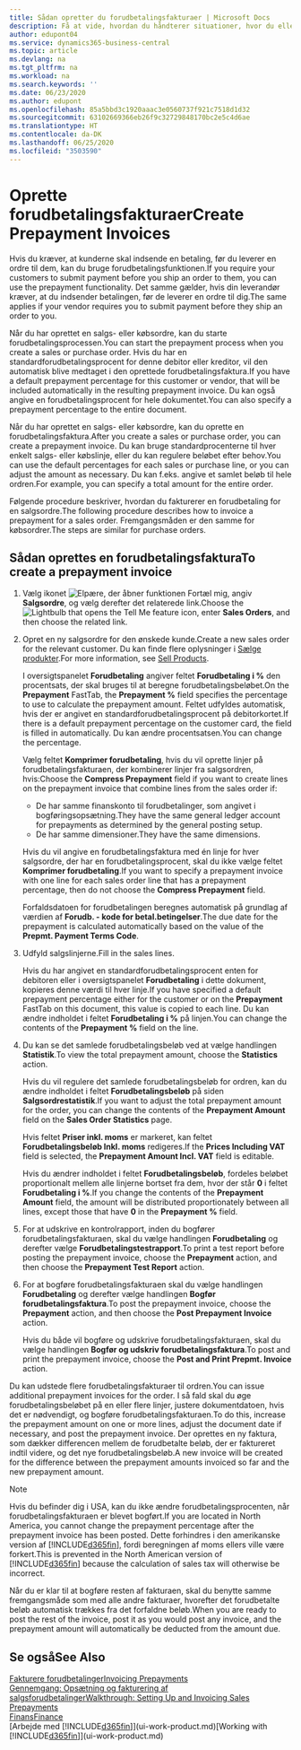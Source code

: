 ```yaml
---
title: Sådan opretter du forudbetalingsfakturaer | Microsoft Docs
description: Få at vide, hvordan du håndterer situationer, hvor du eller din leverandør kræver forudbetaling.
author: edupont04
ms.service: dynamics365-business-central
ms.topic: article
ms.devlang: na
ms.tgt_pltfrm: na
ms.workload: na
ms.search.keywords: ''
ms.date: 06/23/2020
ms.author: edupont
ms.openlocfilehash: 85a5bbd3c1920aaac3e0560737f921c7518d1d32
ms.sourcegitcommit: 63102669366eb26f9c32729848170bc2e5c4d6ae
ms.translationtype: HT
ms.contentlocale: da-DK
ms.lasthandoff: 06/25/2020
ms.locfileid: "3503590"
---
```

# <a name="create-prepayment-invoices"></a><span data-ttu-id="c16f2-103">Oprette forudbetalingsfakturaer</span><span class="sxs-lookup"><span data-stu-id="c16f2-103">Create Prepayment Invoices</span></span>

<span data-ttu-id="c16f2-104">Hvis du kræver, at kunderne skal indsende en betaling, før du leverer en ordre til dem, kan du bruge forudbetalingsfunktionen.</span><span class="sxs-lookup"><span data-stu-id="c16f2-104">If you require your customers to submit payment before you ship an order to them, you can use the prepayment functionality.</span></span> <span data-ttu-id="c16f2-105">Det samme gælder, hvis din leverandør kræver, at du indsender betalingen, før de leverer en ordre til dig.</span><span class="sxs-lookup"><span data-stu-id="c16f2-105">The same applies if your vendor requires you to submit payment before they ship an order to you.</span></span>  

<span data-ttu-id="c16f2-106">Når du har oprettet en salgs- eller købsordre, kan du starte forudbetalingsprocessen.</span><span class="sxs-lookup"><span data-stu-id="c16f2-106">You can start the prepayment process when you create a sales or purchase order.</span></span> <span data-ttu-id="c16f2-107">Hvis du har en standardforudbetalingsprocent for denne debitor eller kreditor, vil den automatisk blive medtaget i den oprettede forudbetalingsfaktura.</span><span class="sxs-lookup"><span data-stu-id="c16f2-107">If you have a default prepayment percentage for this customer or vendor, that will be included automatically in the resulting prepayment invoice.</span></span> <span data-ttu-id="c16f2-108">Du kan også angive en forudbetalingsprocent for hele dokumentet.</span><span class="sxs-lookup"><span data-stu-id="c16f2-108">You can also specify a prepayment percentage to the entire document.</span></span>

<span data-ttu-id="c16f2-109">Når du har oprettet en salgs- eller købsordre, kan du oprette en forudbetalingsfaktura.</span><span class="sxs-lookup"><span data-stu-id="c16f2-109">After you create a sales or purchase order, you can create a prepayment invoice.</span></span> <span data-ttu-id="c16f2-110">Du kan bruge standardprocenterne til hver enkelt salgs- eller købslinje, eller du kan regulere beløbet efter behov.</span><span class="sxs-lookup"><span data-stu-id="c16f2-110">You can use the default percentages for each sales or purchase line, or you can adjust the amount as necessary.</span></span> <span data-ttu-id="c16f2-111">Du kan f.eks. angive et samlet beløb til hele ordren.</span><span class="sxs-lookup"><span data-stu-id="c16f2-111">For example, you can specify a total amount for the entire order.</span></span>  

<span data-ttu-id="c16f2-112">Følgende procedure beskriver, hvordan du fakturerer en forudbetaling for en salgsordre.</span><span class="sxs-lookup"><span data-stu-id="c16f2-112">The following procedure describes how to invoice a prepayment for a sales order.</span></span> <span data-ttu-id="c16f2-113">Fremgangsmåden er den samme for købsordrer.</span><span class="sxs-lookup"><span data-stu-id="c16f2-113">The steps are similar for purchase orders.</span></span>  

## <a name="to-create-a-prepayment-invoice"></a><span data-ttu-id="c16f2-114">Sådan oprettes en forudbetalingsfaktura</span><span class="sxs-lookup"><span data-stu-id="c16f2-114">To create a prepayment invoice</span></span>

1. <span data-ttu-id="c16f2-115">Vælg ikonet ![Elpære, der åbner funktionen Fortæl mig](media/ui-search/search_small.png "Fortæl mig, hvad du vil foretage dig"), angiv **Salgsordre**, og vælg derefter det relaterede link.</span><span class="sxs-lookup"><span data-stu-id="c16f2-115">Choose the ![Lightbulb that opens the Tell Me feature](media/ui-search/search_small.png "Tell me what you want to do") icon, enter **Sales Orders**, and then choose the related link.</span></span>  
2. <span data-ttu-id="c16f2-116">Opret en ny salgsordre for den ønskede kunde.</span><span class="sxs-lookup"><span data-stu-id="c16f2-116">Create a new sales order for the relevant customer.</span></span> <span data-ttu-id="c16f2-117">Du kan finde flere oplysninger i [Sælge produkter](sales-how-sell-products.md).</span><span class="sxs-lookup"><span data-stu-id="c16f2-117">For more information, see [Sell Products](sales-how-sell-products.md).</span></span>  

    <span data-ttu-id="c16f2-118">I oversigtspanelet **Forudbetaling** angiver feltet **Forudbetaling i %** den procentsats, der skal bruges til at beregne forudbetalingsbeløbet.</span><span class="sxs-lookup"><span data-stu-id="c16f2-118">On the **Prepayment** FastTab, the **Prepayment %** field specifies the percentage to use to calculate the prepayment amount.</span></span> <span data-ttu-id="c16f2-119">Feltet udfyldes automatisk, hvis der er angivet en standardforudbetalingsprocent på debitorkortet.</span><span class="sxs-lookup"><span data-stu-id="c16f2-119">If there is a default prepayment percentage on the customer card, the field is filled in automatically.</span></span> <span data-ttu-id="c16f2-120">Du kan ændre procentsatsen.</span><span class="sxs-lookup"><span data-stu-id="c16f2-120">You can change the percentage.</span></span> <!--This percentage is applied to lines where the item on that line does not already specify a prepayment percentage. The prepayment percentage is only copied from the header to lines that do not copy the default prepayment percentage from the item.-->  

    <span data-ttu-id="c16f2-121">Vælg feltet **Komprimer forudbetaling**, hvis du vil oprette linjer på forudbetalingsfakturaen, der kombinerer linjer fra salgsordren, hvis:</span><span class="sxs-lookup"><span data-stu-id="c16f2-121">Choose the **Compress Prepayment** field if you want to create lines on the prepayment invoice that combine lines from the sales order if:</span></span>  

    - <span data-ttu-id="c16f2-122">De har samme finanskonto til forudbetalinger, som angivet i bogføringsopsætning.</span><span class="sxs-lookup"><span data-stu-id="c16f2-122">They have the same general ledger account for prepayments as determined by the general posting setup.</span></span>  
    - <span data-ttu-id="c16f2-123">De har samme dimensioner.</span><span class="sxs-lookup"><span data-stu-id="c16f2-123">They have the same dimensions.</span></span>  

    <span data-ttu-id="c16f2-124">Hvis du vil angive en forudbetalingsfaktura med én linje for hver salgsordre, der har en forudbetalingsprocent, skal du ikke vælge feltet **Komprimer forudbetaling**.</span><span class="sxs-lookup"><span data-stu-id="c16f2-124">If you want to specify a prepayment invoice with one line for each sales order line that has a prepayment percentage, then do not choose the **Compress Prepayment** field.</span></span>  

    <span data-ttu-id="c16f2-125">Forfaldsdatoen for forudbetalingen beregnes automatisk på grundlag af værdien af **Forudb. - kode for betal.betingelser**.</span><span class="sxs-lookup"><span data-stu-id="c16f2-125">The due date for the prepayment is calculated automatically based on the value of the **Prepmt. Payment Terms Code**.</span></span>

3. <span data-ttu-id="c16f2-126">Udfyld salgslinjerne.</span><span class="sxs-lookup"><span data-stu-id="c16f2-126">Fill in the sales lines.</span></span>  

    <span data-ttu-id="c16f2-127">Hvis du har angivet en standardforudbetalingsprocent enten for debitoren eller i oversigtspanelet **Forudbetaling** i dette dokument, kopieres denne værdi til hver linje.</span><span class="sxs-lookup"><span data-stu-id="c16f2-127">If you have specified a default prepayment percentage either for the customer or on the **Prepayment** FastTab on this document, this value is copied to each line.</span></span> <span data-ttu-id="c16f2-128">Du kan ændre indholdet i feltet **Forudbetaling i %** på linjen.</span><span class="sxs-lookup"><span data-stu-id="c16f2-128">You can change the contents of the **Prepayment %** field on the line.</span></span>  

4. <span data-ttu-id="c16f2-129">Du kan se det samlede forudbetalingsbeløb ved at vælge handlingen **Statistik**.</span><span class="sxs-lookup"><span data-stu-id="c16f2-129">To view the total prepayment amount, choose the **Statistics** action.</span></span>

    <span data-ttu-id="c16f2-130">Hvis du vil regulere det samlede forudbetalingsbeløb for ordren, kan du ændre indholdet i feltet **Forudbetalingsbeløb** på siden **Salgsordrestatistik**.</span><span class="sxs-lookup"><span data-stu-id="c16f2-130">If you want to adjust the total prepayment amount for the order, you can change the contents of the **Prepayment Amount** field on the **Sales Order Statistics** page.</span></span>  

    <span data-ttu-id="c16f2-131">Hvis feltet **Priser inkl. moms** er markeret, kan feltet **Forudbetalingsbeløb Inkl. moms** redigeres.</span><span class="sxs-lookup"><span data-stu-id="c16f2-131">If the **Prices Including VAT** field is selected, the **Prepayment Amount Incl. VAT** field is editable.</span></span>  

    <span data-ttu-id="c16f2-132">Hvis du ændrer indholdet i feltet **Forudbetalingsbeløb**, fordeles beløbet proportionalt mellem alle linjerne bortset fra dem, hvor der står **0** i feltet **Forudbetaling i %**.</span><span class="sxs-lookup"><span data-stu-id="c16f2-132">If you change the contents of the **Prepayment Amount** field, the amount will be distributed proportionately between all lines, except those that have **0** in the **Prepayment %** field.</span></span>  

5. <span data-ttu-id="c16f2-133">For at udskrive en kontrolrapport, inden du bogfører forudbetalingsfakturaen, skal du vælge handlingen **Forudbetaling** og derefter vælge **Forudbetalingstestrapport**.</span><span class="sxs-lookup"><span data-stu-id="c16f2-133">To print a test report before posting the prepayment invoice, choose the **Prepayment** action, and then choose the **Prepayment Test Report** action.</span></span>  
6. <span data-ttu-id="c16f2-134">For at bogføre forudbetalingsfakturaen skal du vælge handlingen **Forudbetaling** og derefter vælge handlingen **Bogfør forudbetalingsfaktura**.</span><span class="sxs-lookup"><span data-stu-id="c16f2-134">To post the prepayment invoice, choose the **Prepayment** action, and then choose the **Post Prepayment Invoice** action.</span></span>  

    <span data-ttu-id="c16f2-135">Hvis du både vil bogføre og udskrive forudbetalingsfakturaen, skal du vælge handlingen **Bogfør og udskriv forudbetalingsfaktura**.</span><span class="sxs-lookup"><span data-stu-id="c16f2-135">To post and print the prepayment invoice, choose the **Post and Print Prepmt. Invoice** action.</span></span>  

<span data-ttu-id="c16f2-136">Du kan udstede flere forudbetalingsfakturaer til ordren.</span><span class="sxs-lookup"><span data-stu-id="c16f2-136">You can issue additional prepayment invoices for the order.</span></span> <span data-ttu-id="c16f2-137">I så fald skal du øge forudbetalingsbeløbet på en eller flere linjer, justere dokumentdatoen, hvis det er nødvendigt, og bogføre forudbetalingsfakturaen.</span><span class="sxs-lookup"><span data-stu-id="c16f2-137">To do this, increase the prepayment amount on one or more lines, adjust the document date if necessary, and post the prepayment invoice.</span></span> <span data-ttu-id="c16f2-138">Der oprettes en ny faktura, som dækker differencen mellem de forudbetalte beløb, der er faktureret indtil videre, og det nye forudbetalingsbeløb.</span><span class="sxs-lookup"><span data-stu-id="c16f2-138">A new invoice will be created for the difference between the prepayment amounts invoiced so far and the new prepayment amount.</span></span>  

> [!NOTE]  
> <span data-ttu-id="c16f2-139">Hvis du befinder dig i USA, kan du ikke ændre forudbetalingsprocenten, når forudbetalingsfakturaen er blevet bogført.</span><span class="sxs-lookup"><span data-stu-id="c16f2-139">If you are located in North America, you cannot change the prepayment percentage after the prepayment invoice has been posted.</span></span> <span data-ttu-id="c16f2-140">Dette forhindres i den amerikanske version af [!INCLUDE[d365fin](includes/d365fin_md.md)], fordi beregningen af moms ellers ville være forkert.</span><span class="sxs-lookup"><span data-stu-id="c16f2-140">This is prevented in the North American version of [!INCLUDE[d365fin](includes/d365fin_md.md)] because the calculation of sales tax will otherwise be incorrect.</span></span>  

 <span data-ttu-id="c16f2-141">Når du er klar til at bogføre resten af fakturaen, skal du benytte samme fremgangsmåde som med alle andre fakturaer, hvorefter det forudbetalte beløb automatisk trækkes fra det forfaldne beløb.</span><span class="sxs-lookup"><span data-stu-id="c16f2-141">When you are ready to post the rest of the invoice, post it as you would post any invoice, and the prepayment amount will automatically be deducted from the amount due.</span></span>  

## <a name="see-also"></a><span data-ttu-id="c16f2-142">Se også</span><span class="sxs-lookup"><span data-stu-id="c16f2-142">See Also</span></span>

[<span data-ttu-id="c16f2-143">Fakturere forudbetalinger</span><span class="sxs-lookup"><span data-stu-id="c16f2-143">Invoicing Prepayments</span></span>](finance-invoice-prepayments.md)  
[<span data-ttu-id="c16f2-144">Gennemgang: Opsætning og fakturering af salgsforudbetalinger</span><span class="sxs-lookup"><span data-stu-id="c16f2-144">Walkthrough: Setting Up and Invoicing Sales Prepayments</span></span>](walkthrough-setting-up-and-invoicing-sales-prepayments.md)  
[<span data-ttu-id="c16f2-145">Finans</span><span class="sxs-lookup"><span data-stu-id="c16f2-145">Finance</span></span>](finance.md)  
<span data-ttu-id="c16f2-146">[Arbejde med [!INCLUDE[d365fin](includes/d365fin_md.md)]](ui-work-product.md)</span><span class="sxs-lookup"><span data-stu-id="c16f2-146">[Working with [!INCLUDE[d365fin](includes/d365fin_md.md)]](ui-work-product.md)</span></span>
